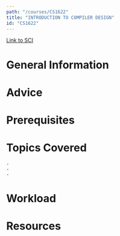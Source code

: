 ```yaml
---
path: "/courses/CS1622"
title: "INTRODUCTION TO COMPILER DESIGN"
id: "CS1622"
---
```


[Link to SCI]("http://courses.sci.pitt.edu/courses/courses/view/CS-1622")

# General Information

# Advice

# Prerequisites

<!-- PREREQ_REPLACEMENT (Do not remove) -->

<!-- END PREREQ_REPLACEMENT (Do not remove) -->

# Topics Covered

    -
    -
    -

# Workload

<!-- TESTIMONIALS
# Testimonials
This gets replaced with Gatsby, its
data comes from Google Sheets for easier
editing!
-->

# Resources
